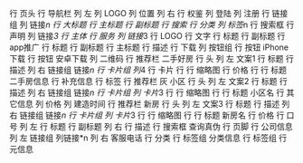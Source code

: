 行 页头
    行 导航栏
        列 左
            列 LOGO
            列 位置
        列 右
            行 权鉴
                列 登陆
                列 注册
            行 链接组
                列 链接*n
    行 大标题
        行 主标题
        行 副标题
    行 搜索
        行 分类
            列 标签*n
        行 搜索框
    行 声明
        列 链接*3
行 主体
    行 服务
        列 链接*3
            行 LOGO
            行 文字
                行 标题
                行 副标题
    行 app推广
        行 标题
            行 副标题
            行 主标题
        行 描述
        行 下载
            列 按钮组
                行 按钮 iPhone下载
                行 按钮 安卓下载
            列
                二维码
    行 推荐栏 二手好房
        行 头
            列 左 文案1
                行 标题
                行 描述
            列 右 链接组
                链接*n
        行 卡片组
            列*4
                行 卡片
                    行
                        行 缩略图
                        行 价格
                    行
                        行 标题 二手房信息
                        行 补充信息
                行 标签
    行 推荐栏 灰 小区
        行 头
            列 左 文案2
                行 标题
                行 描述
            列 右 链接组
                链接*n
        行 卡片组
            列 卡片*3
                行
                    行 缩略图
                行
                    行 标题 小区名
                    行 其它信息
                        列 价格
                        列 建造时间
    行 推荐栏 新房
        行 头
            列 左 文案3
                行 标题
                行 描述
            列 右 链接组
                链接*n
        行 卡片组
            列 卡片*3
                行
                    行 缩略图
                    行
                        行 标题 新房名
                        行 价格
    行 口号
        列 左
            行 标题
            行 副标题
        列 右
            行 描述
            行 搜索框 查询真伪
行 页脚
    行 公司信息
        列 左 链接组
             列链接*n
        列 右
             客服电话
    行 分类
        行 标签组 分类信息
        行 标签组
    行 元信息